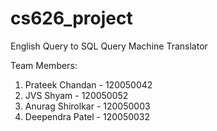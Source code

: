 cs626_project
=============

English Query to SQL Query Machine Translator

Team Members:
1. Prateek Chandan - 120050042
2. JVS Shyam - 120050052
3. Anurag Shirolkar - 120050003
4. Deependra Patel - 120050032
